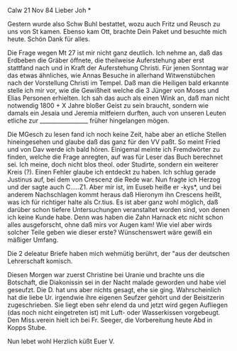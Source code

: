  Calw 21 Nov 84
Lieber Joh <Hesse>*

Gestern wurde also Schw Buhl bestattet, wozu auch Fritz und Reusch zu uns von St kamen. Ebenso kam Ott, brachte Dein Paket und besuchte mich heute. Schön Dank für alles.

Die Frage wegen Mt 27 ist mir nicht ganz deutlich. Ich nehme an, daß das Erdbeben die Gräber öffnete, die theilweise Auferstehung aber erst stattfand nach und in Kraft der Auferstehung Christi. Für jenen Sonntag war das etwas ähnliches, wie Annas Besuche in allerhand Witwenstübchen nach der Vorstellung Christi im Tempel. Daß man die Heiligen bald erkannte stelle ich mir vor, wie die Gewißheit welche die 3 Jünger von Moses und Elias Personen erhielten. Ich sah das auch als einen Wink an, daß man nicht notwendig 1800 + X Jahre bloßer Geist zu sein braucht, sondern wie damals ein Jesaia und Jeremia mitfeiern durften, auch von unseren Leuten etliche zur _________________ früher hingelangen mögen.

Die MGesch zu lesen fand ich noch keine Zeit, habe aber an etliche Stellen hineingesehen und glaube daß das ganz für den VV paßt. So meint Fried und von Dav werde ich bald hören. Einigemal meinte ich Fremdwörter zu finden, welche die Frage anregten, auf was für Leser das Buch berechnet sei. Ich meine, doch nicht blos theol. oder Studirte, sondern ein weiterer Kreis (?). Einen Fehler glaube ich entdeckt zu haben. Ich schlug gerade Justinus auf, bei dem von Crescenz die Rede war. Nun fragte ich Herzog und der sagte auch C.....Z1. Aber mir ist, im Euseb heiße er -kys*, und bei anderem Nachschlagen kommt heraus daß Hieronym ihn Crescens heißt, was ich für richtiger halte als Cr.tius. Es ist aber ganz wohl möglich, daß darüber schon tiefere Untersuchungen veranstaltet worden sind, von denen ich keine Kunde habe. Denn was haben die Zahn Harnack etc nicht schon alles ausgeforscht, ohne daß mirs vor Augen kam! Wie viel aber wirds solcher Teile geben wie dieser erste? Wünschenswert wäre gewiß ein mäßiger Umfang.

Die 2 deleatur Briefe haben mich wehmütig berührt, der "aus der deutschen Lehrerschaft komisch.

Diesen Morgen war zuerst Christine bei Uranie und brachte uns die Botschaft, die Diakonissin sei in der Nacht malade geworden und habe viel geseufzt. Die D. hat uns aber nichts gesagt, ehe sie ging. Wahrscheinlich hat die liebe Ur. irgendwie ihre eigenen Seufzer gehört und der Beisitzerin zugeschrieben. Sie liegt eben sehr elend da und jetzt wird gegen Aufliegen (das noch nicht eingetreten ist) mit Luft- oder Wasserkissen vorgebeugt. Den Miss.verein hielt ich bei Fr. Seeger, die Vorbereitung heute Abd in Kopps Stube.

 Nun lebet wohl Herzlich küßt
 Euer V.
